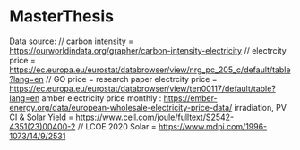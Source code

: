 # MasterThesis

Data source: //
carbon intensity = https://ourworldindata.org/grapher/carbon-intensity-electricity //
electrcity price = https://ec.europa.eu/eurostat/databrowser/view/nrg_pc_205_c/default/table?lang=en //
GO price = research paper
electrcity price = https://ec.europa.eu/eurostat/databrowser/view/ten00117/default/table?lang=en
amber electricity price monthly : https://ember-energy.org/data/european-wholesale-electricity-price-data/
irradiation, PV CI & Solar Yield = https://www.cell.com/joule/fulltext/S2542-4351(23)00400-2 // LCOE 2020 Solar = https://www.mdpi.com/1996-1073/14/9/2531
